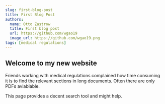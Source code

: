 ```yaml
---
slug: first-blog-post
title: First Blog Post
authors:
  name: Otto Zastrow
  title: First blog post
  url: https://github.com/wgao19
  image_url: https://github.com/wgao19.png
tags: [medical regulations]
---
```


## Welcome to my new website

Friends working with medical regulations complained how time consuming it is to find the relevant sections in long documents.
Often there are only PDFs aviablable.

This page provides a decent search tool and might help.
